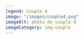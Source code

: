 ```yaml
---
legend: Couple 4
image: "/images/couple4.png"
imageAlt: photo de couple 4
imageCategory: img-couple
---
```


